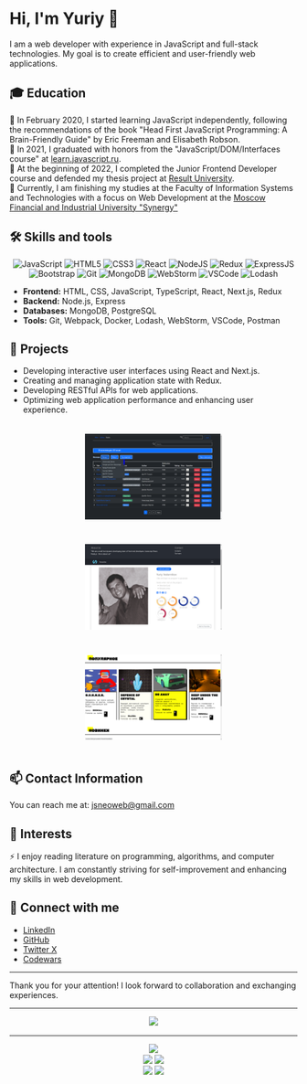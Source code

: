 # Hi, I'm Yuriy 👋

I am a web developer with experience in JavaScript and full-stack technologies. My goal is to create efficient and user-friendly web applications.

## 🎓 Education
🔭 In February 2020, I started learning JavaScript independently, following the recommendations of the book "Head First JavaScript Programming: A Brain-Friendly Guide" by Eric Freeman and Elisabeth Robson.  
🔭 In 2021, I graduated with honors from the "JavaScript/DOM/Interfaces course" at [learn.javascript.ru](https://learn.javascript.ru/).  
🔭 At the beginning of 2022, I completed the Junior Frontend Developer course and defended my thesis project at [Result University](https://result.school/).  
🌱 Currently, I am finishing my studies at the Faculty of Information Systems and Technologies with a focus on Web Development at the [Moscow Financial and Industrial University "Synergy"](https://synergy.ru/)

## 🛠 Skills and tools
<div align="center">
<img height="30" alt="JavaScript" title="JavaScript" src="https://github.com/js-neo/js-neo/blob/main/assets/javascript_shield.svg" />
<img height="30" alt="HTML5" title="HTML5" src="https://github.com/js-neo/js-neo/blob/main/assets/html-5.svg" />
<img height="30" alt="CSS3" title="CSS3" src="https://github.com/js-neo/js-neo/blob/main/assets/css-3.svg" />
<img height="30" alt="React" title="React" src="https://github.com/js-neo/js-neo/blob/main/assets/react_original_logo_icon_146374.svg" />
<img height="30" alt="NodeJS" title="NodeJS" src="https://github.com/js-neo/js-neo/blob/main/assets/nodejs_plain_logo_icon_146409.svg" />
<img height="30" alt="Redux" title="Redux" src="https://github.com/js-neo/js-neo/blob/main/assets/redux_original_logo_icon_146365.svg" />
<img height="30" alt="ExpressJS" title="ExpressJS" src="https://github.com/js-neo/js-neo/blob/main/assets/express_original_logo_icon_146527.svg" />
<img height="30" alt="Bootstrap" title="Bootstrap" src="https://github.com/js-neo/js-neo/blob/main/assets/bootstrap_plain_logo_icon_146619.svg" />
<img height="30" alt="Git" title="Git" src="https://github.com/js-neo/js-neo/blob/main/assets/git_plain_logo_icon_146507.svg" />
<img height="30" alt="MongoDB" title="MongoDB" src="https://github.com/js-neo/js-neo/blob/main/assets/mongodb_original_logo_icon_146424.svg" />
<img height="30" alt="WebStorm" title="WebStorm" src="https://github.com/js-neo/js-neo/blob/main/assets/webstorm-icon.svg" />
<img height="30" alt="VSCode" title="VSCode" src="https://github.com/js-neo/js-neo/blob/main/assets/file_type_vscode_icon_130084.svg" />
<img height="30" alt="Lodash" title="Lodash" src="https://github.com/js-neo/js-neo/blob/main/assets/lodash_logo_icon_168120.svg" />
</div>

- **Frontend:** HTML, CSS, JavaScript, TypeScript, React, Next.js, Redux
- **Backend:** Node.js, Express
- **Databases:** MongoDB, PostgreSQL
- **Tools:** Git, Webpack, Docker, Lodash, WebStorm, VSCode, Postman

## 🚀 Projects
- Developing interactive user interfaces using React and Next.js.
- Creating and managing application state with Redux.
- Developing RESTful APIs for web applications.
- Optimizing web application performance and enhancing user experience.

<div align="center">
  <img height="150" alt="Bookstore" src="https://github.com/js-neo/js-neo/blob/main/assets/project_screen.png?raw=true" style="margin: 20px;">
  <img height="150" alt="Developers team" src="https://github.com/js-neo/js-neo/blob/main/assets/developers_team.png?raw=true" style="margin: 20px;">
  <img height="150" alt="Pindie-startkid" src="https://github.com/js-neo/js-neo/blob/main/assets/pindie-startkid.png?raw=true" style="margin: 20px;">
</div>


## 📫 Contact Information
You can reach me at: [jsneoweb@gmail.com](mailto:jsneoweb@gmail.com)

## 🌱 Interests
⚡ I enjoy reading literature on programming, algorithms, and computer architecture. I am constantly striving for self-improvement and enhancing my skills in web development.

## 🔗 Connect with me
- [LinkedIn](https://ru.linkedin.com/in/yuriy-vedernikov)
- [GitHub](https://github.com/js-neo)
- [Twitter X](https://twitter.com/jsneoweb)
- [Codewars](https://www.codewars.com/users/js-neo)


---

Thank you for your attention! I look forward to collaboration and exchanging experiences.




---

<div align="center">
<img src="https://github-readme-stats.vercel.app/api?username=js-neo&hide=stars,issues&show_icons=true&theme=merko&bg_color=fdf6e3">
</div>

---

<div align="center">
<img src="https://github-profile-summary-cards.vercel.app/api/cards/profile-details?username=js-neo&theme=solarized">
</div>


<div align="center">
<img src="https://github-profile-summary-cards.vercel.app/api/cards/most-commit-language?username=js-neo&theme=solarized"/>
<img src="https://github-profile-summary-cards.vercel.app/api/cards/repos-per-language?username=js-neo&theme=solarized"/>
</div>

<div align="center">
<img src="https://github-profile-summary-cards.vercel.app/api/cards/stats?username=js-neo&theme=solarized"/>
<img src="https://github-profile-summary-cards.vercel.app/api/cards/productive-time?username=js-neo&theme=solarized"/>
</div>
